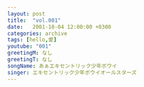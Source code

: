 ```yaml
---
layout: post
title:  "vol.001"
date:   2001-10-04 12:00:00 +0300
categories: archive
tags: [hello,愛]
youtube: "001"
greetingM: なし
greetingT: なし
songName: あぁエキセントリック少年ボウイ
singer: エキセントリック少年ボウイオールスターズ
---
```

